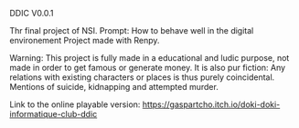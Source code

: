DDIC V0.0.1

Thr final project of NSI.
Prompt: How to behave well in the digital environement
Project made with Renpy.

Warning: This project is fully made in a educational and ludic purpose, not made in order to get famous or generate money. It is also pur fiction: Any relations with existing characters or places is thus purely coincidental. Mentions of suicide, kidnapping and attempted murder. 

Link to the online playable version:
https://gaspartcho.itch.io/doki-doki-informatique-club-ddic 
